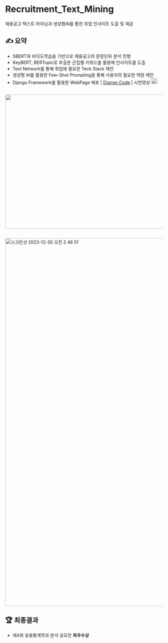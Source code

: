 # Recruitment_Text_Mining
채용공고 텍스트 마이닝과 생성형AI를 통한 취업 인사이트 도출 및 제공 

## ✍ 요약
- SBERT와 비지도학습을 기반으로 채용공고의 문장단위 분석 진행
- KeyBERT, BERTopic로 추출한 군집별 키워드를 활용해 인사이트를 도출
- Text Network를 통해 취업에 필요한 Teck Stack 제안
- 생성형 AI를 활용한 Few-Shot Prompting을 통해 사용자의 필요한 역량 제안
- Django Framework를 활용한 WebPage 배포 | [Django Code](https://github.com/GGoodong/Stats_Django) | 시연영상 <a href="https://www.youtube.com/watch?v=mXCxreP3_cQ"> <img src="https://img.shields.io/badge/-video-8AC926?style=for-the-badge" height="20px" style="margin-bottom: -5px" /> </a> 

##
<img src="https://github.com/tgwon/Recruitment_Text_Mining/assets/102985590/0d82da35-9e6e-44b3-87ef-27937bcb28b8"  width="1177" height="430">

##
<img width="1177" alt="스크린샷 2023-12-30 오전 2 46 51" src="https://github.com/GGoodong/Recruitment_Text_Mining/assets/132545436/65ba99aa-345f-42e7-8758-2e5d9fb18154">


## 🏆 최종결과
- 제4회 응용통계학과 분석 공모전 **최우수상**
